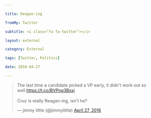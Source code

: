 ```yaml
---

title: Reagan-ing

fromMy: Twitter

subtitle: <i class="fa fa-twitter"></i>

layout: external

category: External

tags: [Twitter, Politics]

date: 2016-04-27

---
```




<div align: center>

<blockquote class="twitter-tweet tw-align-center" data-lang="en"><p lang="en" dir="ltr">The last time a candidate picked a VP early, it didn&#39;t work out so well.<a href="https://t.co/BVPnq3Bxxj">https://t.co/BVPnq3Bxxj</a><br><br>Cruz is really Reagan-ing, isn&#39;t he?</p>&mdash; jimmy little (@jimmylittle) <a href="https://twitter.com/jimmylittle/status/725415887520550912">April 27, 2016</a></blockquote> <script async src="//platform.twitter.com/widgets.js" charset="utf-8"></script>

</div>